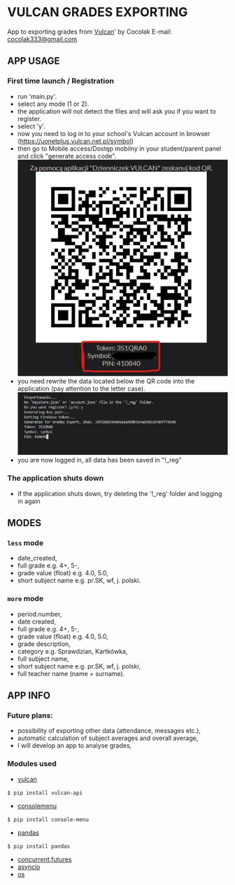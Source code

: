 # VULCAN GRADES EXPORTING
App to exporting grades from [Vulcan](https://vulcan.edu.pl/)' by Cocolak
E-mail: cocolak333@gmail.com

## APP USAGE
### First time launch / Registration
- run 'main.py'.
- select any mode (1 or 2).
- the application will not detect the files and will ask you if you want to register.
- select 'y'.
- now you need to log in to your school's Vulcan account in browser (https://uonetplus.vulcan.net.pl/symbol)
- then go to Mobile access/Dostęp mobilny in your student/parent panel and click "generate access code".
![image](https://raw.githubusercontent.com/Cocolak/vulcan-grades-export/master/docs/qrkod.jpg)
- you need rewrite the data located below the QR code into the application (pay attention to the letter case).
![image](https://raw.githubusercontent.com/Cocolak/vulcan-grades-export/master/docs/login.png)
- you are now logged in, all data has been saved in "!_reg"

### The application shuts down
- if the application shuts down, try deleting the '!_reg' folder and logging in again

## MODES
### `less` mode
- date_created, 
- full grade e.g. 4+, 5-,
- grade value (float) e.g. 4.0, 5.0, 
- short subject name e.g. pr.SK, wf, j. polski.

### `more` mode
- period.number,
- date created,
- full grade e.g. 4+, 5-,
- grade value (float) e.g. 4.0, 5.0,
- grade description,
- category e.g. Sprawdzian, Kartkówka,
- full subject name,
- short subject name e.g. pr.SK, wf, j. polski,
- full teacher name (name + surname).

## APP INFO
### Future plans:
- possibility of exporting other data (attendance, messages etc.),
- automatic calculation of subject averages and overall average,
- I will develop an app to analyse grades,

### Modules used
- [vulcan](https://github.com/kapi2289/vulcan-api)
```console
$ pip install vulcan-api
```
- [consolemenu](https://github.com/aegirhall/console-menu)
```console
$ pip install console-menu
```
- [pandas](https://pandas.pydata.org)
```console
$ pip install pandas
```
- [concurrent.futures](https://docs.python.org/3/library/concurrent.futures.html)
- [asyncio](https://docs.python.org/3/library/asyncio.html)
- [os](https://docs.python.org/3/library/os.html)